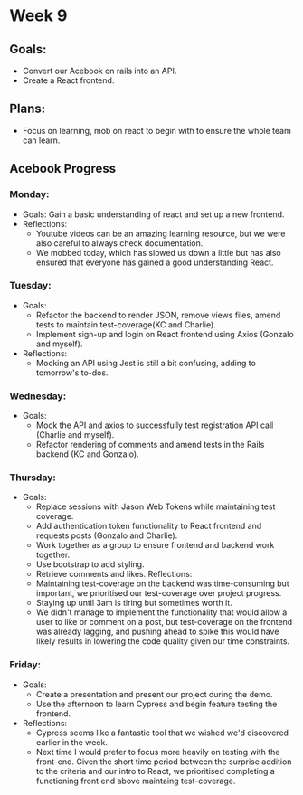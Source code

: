 # Week 9

## Goals:
- Convert our Acebook on rails into an API.
- Create a React frontend.

## Plans:
- Focus on learning, mob on react to begin with to ensure the whole team can learn.

## Acebook Progress
### Monday:
- Goals: Gain a basic understanding of react and set up a new frontend.
- Reflections: 
  - Youtube videos can be an amazing learning resource, but we were also careful to always check documentation.
  - We mobbed today, which has slowed us down a little but has also ensured that everyone has gained a good understanding React.

### Tuesday:
- Goals: 
  - Refactor the backend to render JSON, remove views files, amend tests to maintain test-coverage(KC and Charlie).
  - Implement sign-up and login on React frontend using Axios (Gonzalo and myself).
- Reflections:
  - Mocking an API using Jest is still a bit confusing, adding to tomorrow's to-dos.

### Wednesday:
- Goals: 
  - Mock the API and axios to successfully test registration API call (Charlie and myself).
  - Refactor rendering of comments and amend tests in the Rails backend (KC and Gonzalo).

### Thursday:
- Goals:
  - Replace sessions with Jason Web Tokens while maintaining test coverage.
  - Add authentication token functionality to React frontend and requests posts (Gonzalo and Charlie).
  - Work together as a group to ensure frontend and backend work together.
  - Use bootstrap to add styling.
  - Retrieve comments and likes.
 Reflections:
  - Maintaining test-coverage on the backend was time-consuming but important, we prioritised our test-coverage over project progress. 
  - Staying up until 3am is tiring but sometimes worth it.
  - We didn't manage to implement the functionality that would allow a user to like or comment on a post, but test-coverage on the frontend was already lagging, and pushing ahead to spike this would have likely results in lowering the code quality given our time constraints.

### Friday:
- Goals: 
  - Create a presentation and present our project during the demo.
  - Use the afternoon to learn Cypress and begin feature testing the frontend.
- Reflections:
  - Cypress seems like a fantastic tool that we wished we'd discovered earlier in the week.
  - Next time I would prefer to focus more heavily on testing with the front-end. Given the short time period between the surprise addition to the criteria and our intro to React, we prioritised completing a functioning front end above maintaing test-coverage.
